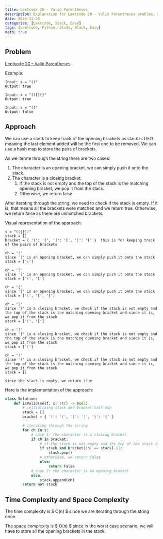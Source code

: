 ```yaml
---
title: Leetcode 20 - Valid Parentheses
description: Explanation for Leetcode 20 - Valid Parentheses problem, and its solution in Python.
date: 2024-11-26
categories: [Leetcode, Stack, Easy]
tags: [Leetcode, Python, Study, Stack, Easy]
math: true
---
```


## Problem

[Leetcode 20 - Valid Parentheses](https://leetcode.com/problems/valid-parentheses/)

Example:
```
Input: s = "()"
Output: true

Input: s = "()[]{}"
Output: true

Input: s = "(]"
Output: false
```

## Approach

We can use a stack to keep track of the opening brackets as stack is LIFO meaning the last element added will be the first one to be removed. We can use a hash map to store the pairs of brackets.

As we iterate through the string there are two cases:
1. The character is an opening bracket, we can simply push it onto the stack.
1. The character is a closing bracket:
    1. If the stack is not empty and the top of the stack is the matching opening bracket, we pop it from the stack.
    1. Otherwise, we return false.

After iterating through the string, we need to check if the stack is empty. If it is, that means all the brackets were matched and we return true. Otherwise, we return false as there are unmatched brackets.

Visual representation of the approach:
```
s = "([{}])"
stack = []
bracket = { ')': '(', ']': '[', '}': '{' }  this is for keeping track of the pairs of brackets

ch = '('
since '(' is an opening bracket, we can simply push it onto the stack
stack = ['(']

ch = '['
since '[' is an opening bracket, we can simply push it onto the stack
stack = ['(', '[']

ch = '{'
since '{' is an opening bracket, we can simply push it onto the stack
stack = ['(', '[', '{']

ch = '}'
since '}' is a closing bracket, we check if the stack is not empty and the top of the stack is the matching opening bracket and since it is, we pop it from the stack
stack = ['(', '[']

ch = ']'
since ']' is a closing bracket, we check if the stack is not empty and the top of the stack is the matching opening bracket and since it is, we pop it from the stack
stack = ['(']

ch = ')'
since ')' is a closing bracket, we check if the stack is not empty and the top of the stack is the matching opening bracket and since it is, we pop it from the stack
stack = []

since the stack is empty, we return true
```

Here is the implementation of the approach:
```python
class Solution:
    def isValid(self, s: str) -> bool:
        # initializing stack and bracket hash map
        stack = []
        bracket = { ')': '(', ']': '[', '}': '{' }

        # iterating through the string
        for ch in s:
            # case 1: the character is a closing bracket
            if ch in bracket:
                # if the stack is not empty and the top of the stack is the matching opening bracket
                if stack and bracket[ch] == stack[-1]:
                    stack.pop()
                # otherwise, we return false
                else:
                    return False
            # case 2: the character is an opening bracket
            else:
                stack.append(ch)
        return not stack
```

## Time Complexity and Space Complexity

The time complexity is $ O(n) $ since we are iterating through the string once.

The space complexity is $ O(n) $ since in the worst case scenario, we will have to store all the opening brackets in the stack.

